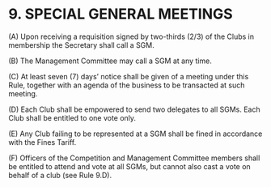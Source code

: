 # 9. SPECIAL GENERAL MEETINGS

(A) Upon receiving a requisition signed by two-thirds (2/3) of the Clubs in membership the Secretary shall call a SGM.

(B) The Management Committee may call a SGM at any time.

(C) At least seven (7) days’ notice shall be given of a meeting under this Rule, together with an agenda of the business to be transacted at such meeting.

(D) Each Club shall be empowered to send two delegates to all SGMs. Each Club shall be entitled to one vote only. 

(E) Any Club failing to be represented at a SGM shall be fined in accordance with the Fines Tariff. 

(F) Officers of the Competition and Management Committee members shall be entitled to attend and vote at all SGMs, but cannot also cast a vote on behalf of a club (see Rule 9.D).

